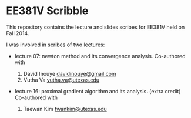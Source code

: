 EE381V Scribble
===============

This repository contains the lecture and slides scribes for EE381V held on Fall 2014. 

I was involved in scribes of two lectures:

   - lecture 07: newton method and its convergence analysis. Co-authored with
   
        1. David Inouye <davidinouye@gmail.com>
        2. Vutha Va <vutha.va@utexas.edu>
        
   - lecture 16: proximal gradient algorithm and its analysis. (extra credit) Co-authored with
    	
    	1. Taewan Kim <twankim@utexas.edu>
